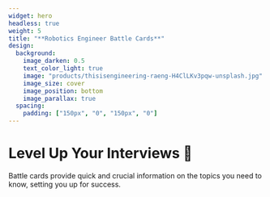 ```yaml
---
widget: hero
headless: true
weight: 5
title: "**Robotics Engineer Battle Cards**"
design:
  background:
    image_darken: 0.5
    text_color_light: true
    image: "products/thisisengineering-raeng-H4ClLKv3pqw-unsplash.jpg"
    image_size: cover
    image_position: bottom
    image_parallax: true
  spacing:
    padding: ["150px", "0", "150px", "0"]
---
```


# Level Up Your Interviews 🚀

Battle cards provide quick and crucial information on the topics you need to know, setting you up for success.
